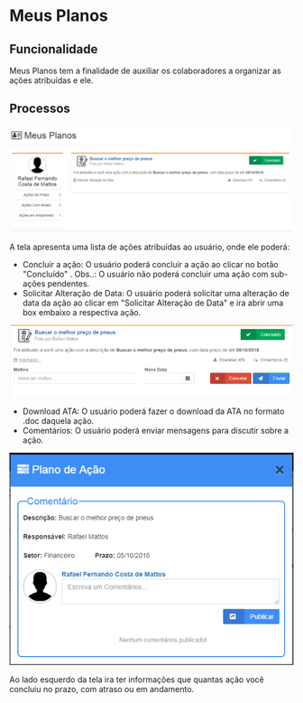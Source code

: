 # Meus Planos

## Funcionalidade

Meus Planos tem a finalidade de auxiliar os colaboradores a organizar as ações atribuídas e ele.

## Processos

![](../../.gitbook/assets/image%20%2865%29.png)

A tela apresenta uma lista de ações atribuídas ao usuário, onde ele poderá:

* Concluir a ação: O usuário poderá concluir a ação ao clicar no botão "Concluído" . Obs..: O usuário não poderá concluir uma ação com sub-ações pendentes.
* Solicitar Alteração de Data: O usuário poderá solicitar uma alteração de data da ação ao clicar em "Solicitar Alteração de Data" e ira abrir uma box embaixo a respectiva ação. 

![](../../.gitbook/assets/image%20%2846%29.png)

* Download ATA: O usuário poderá fazer o download da ATA no formato .doc daquela ação.
* Comentários: O usuário poderá enviar mensagens para discutir sobre a ação. 

![](../../.gitbook/assets/image%20%2853%29.png)

Ao lado esquerdo da tela ira ter informações que quantas ação você concluiu no prazo, com atraso ou em andamento.

